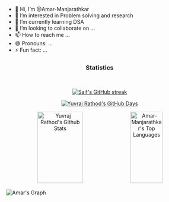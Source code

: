 
<div align="left" width="50">

<br><br>
- 👋 Hi, I’m @Amar-Manjarathkar
- 👀 I’m interested in Problem solving and research
- 🌱 I’m currently learning DSA 
- 💞️ I’m looking to collaborate on ...
- 📫 How to reach me ...
- 😄 Pronouns: ...
- ⚡ Fun fact: ...
<h3 align="center">
Statistics
</h3>
<br/>
<p align="center">
  <a href="https://github.com/Amar-Manjarathkar">
    <img src="https://github-readme-streak-stats.herokuapp.com/?user=Amar-Manjarathkar&theme=radical&border=7F3FBF&background=0D1117" alt="Saif's GitHub streak"/>
  </a>
</p>

<p align="center">
  <a href="https://github.com/Amar-Manjarathkar">
    <img src="https://github-profile-summary-cards.vercel.app/api/cards/profile-details?username=Amar-Manjarathkar&theme=radical" alt="Yuvraj Rathod's GitHub Days"/>
  </a>
</p>





<p align="center">
<a> 
<a href="https://github.com/Amar-Manjarathkar"><img alt="Yuvraj Rathod's Github Stats" src="https://denvercoder1-github-readme-stats.vercel.app/api?username=Amar-Manjarathkar&show_icons=true&count_private=true&theme=react&border_color=7F3FBF&bg_color=0D1117&title_color=F85D7F&icon_color=F8D866" height="192px" width="49.5%"/></a>
<a href="https://github.com/Amar-Manjarathkar"><img alt="Amar-Manjarathkar's Top Languages" src="https://denvercoder1-github-readme-stats.vercel.app/api/top-langs/?username=Amar-Manjarathkar&langs_count=8&layout=compact&theme=react&border_color=7F3FBF&bg_color=0D1117&title_color=F85D7F&icon_color=F8D866" height="192px" width="41.5%"/></a>
  <br/>
</a>
</p>

![Amar's Graph](https://github-readme-activity-graph.vercel.app/graph?username=Amar-Manjarathkar&custom_title=Amar%20Manjarathkar's%20GitHub%20Activity%20Graph&bg_color=0D1117&color=7F3FBF&line=7F3FBF&point=7F3FBF&area_color=FFFFFF&title_color=FFFFFF&area=true)

<!---
Amar-Manjarathkar/Amar-Manjarathkar is a ✨ special ✨ repository because its `README.md` (this file) appears on your GitHub profile.
You can click the Preview link to take a look at your changes.
--->


